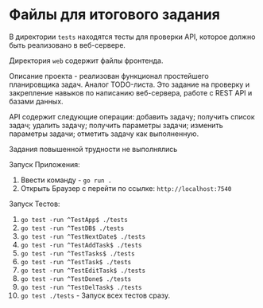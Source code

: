 # Файлы для итогового задания

В директории `tests` находятся тесты для проверки API, которое должно быть реализовано в веб-сервере.

Директория `web` содержит файлы фронтенда.

Описание проекта - реализован функционал простейшего планировщика задач. Аналог TODO-листа.
Это задание на проверку и закрепление навыков по написанию веб-сервера, работе с REST API и базами данных.

API содержит следующие операции:
добавить задачу;
получить список задач;
удалить задачу;
получить параметры задачи;
изменить параметры задачи;
отметить задачу как выполненную.

Задания повышенной трудности не выполнялись

Запуск Приложения:
1. Ввести команду - `go run .`
2. Открыть Браузер с перейти по ссылке: `http://localhost:7540`

Запуск Тестов:
1. `go test -run ^TestApp$ ./tests`
2. `go test -run ^TestDB$ ./tests`
3. `go test -run ^TestNextDate$ ./tests`
4. `go test -run ^TestAddTask$ ./tests`
5. `go test -run ^TestTasks$ ./tests`
6. `go test -run ^TestTask$ ./tests`
7. `go test -run ^TestEditTask$ ./tests`
8. `go test -run ^TestDone$ ./tests`
9. `go test -run ^TestDelTask$ ./tests`
10. `go test ./tests` - Запуск всех тестов сразу.




